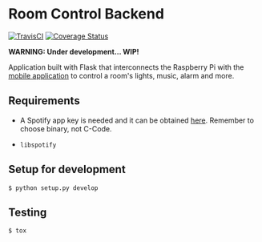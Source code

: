 # Room Control Backend

[![TravisCI](https://travis-ci.org/miguelfrde/roomcontrol_backend.svg?branch=master)](https://travis-ci.org/miguelfrde/roomcontrol_backend)
[![Coverage Status](https://coveralls.io/repos/miguelfrde/roomcontrol_backend/badge.svg?branch=master&service=github)](https://coveralls.io/github/miguelfrde/roomcontrol_backend?branch=master)

**WARNING: Under development... WIP!**

Application built with Flask that interconnects the Raspberry Pi with the
[mobile application](https://github.com/miguelfrde/roomcontrol) to
control a room's lights, music, alarm and more.

## Requirements

- A Spotify app key is needed and it can be obtained [here](https://developer.spotify.com/technologies/libspotify/#application-keys).
Remember to choose binary, not C-Code.

- `libspotify`

## Setup for development

```
$ python setup.py develop
```

## Testing

```
$ tox
```
